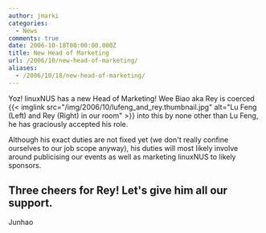 ```yaml
---
author: jmarki
categories:
  - News
comments: true
date: 2006-10-18T00:00:00.000Z
title: New Head of Marketing
url: /2006/10/new-head-of-marketing/
aliases:
  - /2006/10/18/new-head-of-marketing/
---
```


Yoz! linuxNUS has a new Head of Marketing! Wee Biao aka Rey is coerced {{< imglink src="/img/2006/10/lufeng_and_rey.thumbnail.jpg" alt="Lu Feng (Left) and Rey (Right) in our room" >}} into this by none other than Lu Feng, he has graciously accepted his role.

Although his exact duties are not fixed yet (we don't really confine ourselves to our job scope anyway), his duties will most likely involve around publicising our events as well as marketing linuxNUS to likely sponsors.

Three cheers for Rey! Let's give him all our support.
--
Junhao

